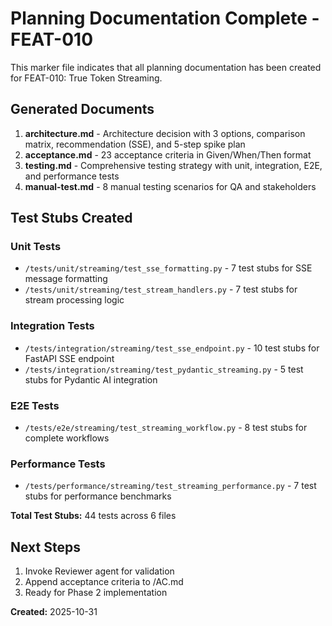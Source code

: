 # Planning Documentation Complete - FEAT-010

This marker file indicates that all planning documentation has been created for FEAT-010: True Token Streaming.

## Generated Documents

1. **architecture.md** - Architecture decision with 3 options, comparison matrix, recommendation (SSE), and 5-step spike plan
2. **acceptance.md** - 23 acceptance criteria in Given/When/Then format
3. **testing.md** - Comprehensive testing strategy with unit, integration, E2E, and performance tests
4. **manual-test.md** - 8 manual testing scenarios for QA and stakeholders

## Test Stubs Created

### Unit Tests
- `/tests/unit/streaming/test_sse_formatting.py` - 7 test stubs for SSE message formatting
- `/tests/unit/streaming/test_stream_handlers.py` - 7 test stubs for stream processing logic

### Integration Tests
- `/tests/integration/streaming/test_sse_endpoint.py` - 10 test stubs for FastAPI SSE endpoint
- `/tests/integration/streaming/test_pydantic_streaming.py` - 5 test stubs for Pydantic AI integration

### E2E Tests
- `/tests/e2e/streaming/test_streaming_workflow.py` - 8 test stubs for complete workflows

### Performance Tests
- `/tests/performance/streaming/test_streaming_performance.py` - 7 test stubs for performance benchmarks

**Total Test Stubs:** 44 tests across 6 files

## Next Steps

1. Invoke Reviewer agent for validation
2. Append acceptance criteria to /AC.md
3. Ready for Phase 2 implementation

**Created:** 2025-10-31
